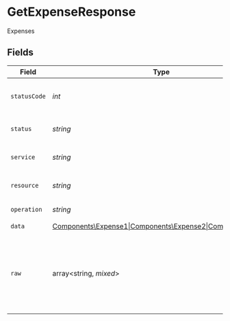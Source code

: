 # GetExpenseResponse

Expenses


## Fields

| Field                                                                                          | Type                                                                                           | Required                                                                                       | Description                                                                                    | Example                                                                                        |
| ---------------------------------------------------------------------------------------------- | ---------------------------------------------------------------------------------------------- | ---------------------------------------------------------------------------------------------- | ---------------------------------------------------------------------------------------------- | ---------------------------------------------------------------------------------------------- |
| `statusCode`                                                                                   | *int*                                                                                          | :heavy_check_mark:                                                                             | HTTP Response Status Code                                                                      | 200                                                                                            |
| `status`                                                                                       | *string*                                                                                       | :heavy_check_mark:                                                                             | HTTP Response Status                                                                           | OK                                                                                             |
| `service`                                                                                      | *string*                                                                                       | :heavy_check_mark:                                                                             | Apideck ID of service provider                                                                 | quickbooks                                                                                     |
| `resource`                                                                                     | *string*                                                                                       | :heavy_check_mark:                                                                             | Unified API resource name                                                                      | Expenses                                                                                       |
| `operation`                                                                                    | *string*                                                                                       | :heavy_check_mark:                                                                             | Operation performed                                                                            | one                                                                                            |
| `data`                                                                                         | [Components\Expense1\|Components\Expense2\|Components\Three](../../Models/Components/Expense.md) | :heavy_check_mark:                                                                             | N/A                                                                                            |                                                                                                |
| `raw`                                                                                          | array<string, *mixed*>                                                                         | :heavy_minus_sign:                                                                             | Raw response from the integration when raw=true query param is provided                        |                                                                                                |